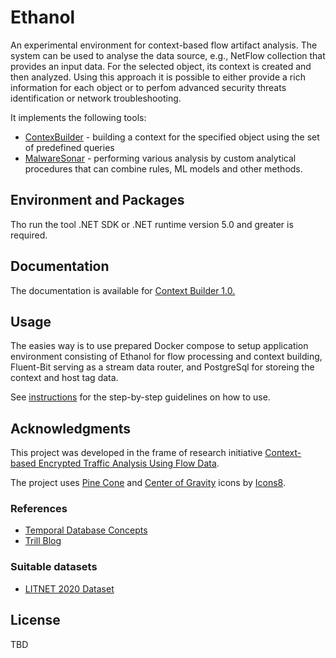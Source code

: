 # Ethanol

An experimental environment for context-based flow artifact analysis. 
The system can be used to analyse the data source, e.g., NetFlow collection that provides an input data. 
For the selected object, its context is created and then analyzed. Using this approach it is possible to either provide 
a rich information for each object or to perfom advanced security threats identification or network troubleshooting. 

It implements the following tools:

* [ContexBuilder](Source/Ethanol.ContextBuilder/Readme.md) - building a context for the specified object using the set of predefined queries
* [MalwareSonar](Source/Ethanol.MalwareSonar/Readme.md) - performing various analysis by custom analytical procedures that can combine rules, ML models and other methods.

## Environment and Packages

Tho run the tool .NET SDK or .NET runtime version 5.0 and greater is required. 

## Documentation

The documentation is available for [Context Builder 1.0.](Docs/ContextBuilder/Readme.md)

## Usage

The easies way is to use prepared Docker compose to setup application environment consisting of 
Ethanol for flow processing and context building, Fluent-Bit serving as a stream data router, and PostgreSql for storeing the context and host tag data.

See [instructions](Publish/Docker/Readme.md) for the step-by-step guidelines on how to use. 

## Acknowledgments

This project was developed in the frame of research initiative [Context-based Encrypted Traffic Analysis Using Flow Data](https://www.fit.vut.cz/research/project/1445/.en).

The project uses [Pine Cone](https://icons8.com/icon/MrEybNsoqQoH/pine-cone") and [Center of Gravity](https://icons8.com/icon/JnSQSAhuEi7B/center-of-gravity) icons by [Icons8](https://icons8.com).


### References

* [Temporal Database Concepts](https://www.cs.uct.ac.za/mit_notes/database/htmls/chp18.html)
* [Trill Blog](https://cloudblogs.microsoft.com/opensource/2019/03/28/trill-101-how-to-add-temporal-queries-to-your-applications/)

### Suitable datasets

* [LITNET 2020 Dataset](https://dataset.litnet.lt/index.php)

## License

TBD
